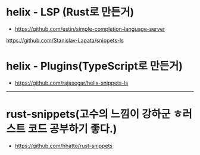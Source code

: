 # helix - LSP (Rust로 만든거)

- https://github.com/estin/simple-completion-language-server

https://github.com/Stanislav-Lapata/snippets-ls



# helix - Plugins(TypeScript로 만든거)

- https://github.com/rajasegar/helix-snippets-ls

<hr>

# rust-snippets(고수의 느낌이 강하군 ㅎ러스트 코드 공부하기 좋다.)

- https://github.com/hhatto/rust-snippets 



